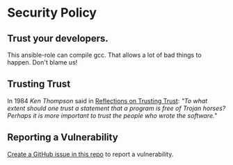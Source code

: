 # Security Policy

## Trust your developers.
This ansible-role can compile gcc. That allows a lot of bad things to happen. Don't blame us!

## Trusting Trust
In 1984 *Ken Thompson* said in [Reflections on Trusting Trust](https://dl.acm.org/doi/pdf/10.1145/358198.358210): _"To what extent should one trust a statement 
that a program is free of Trojan horses? Perhaps it is more important to trust
the people who wrote the software."_

## Reporting a Vulnerability
[Create a GitHub issue in this repo](https://github.com/dockpack/compile_gcc/issues) to report a vulnerability.
